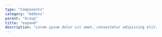 ```yaml
---
type: "Components"
category: "Addons"
parent: "Group"
title: "expand"
description: "Lorem ipsum dolor sit amet, consectetur adipiscing elit. Nunc tempus laoreet leo sit amet iaculis."
---
```


<demo>
  <demovanilla src="vanilla/addons/group/expand">
  </demovanilla>
</demo>
